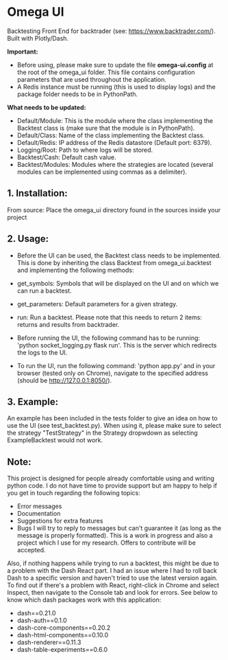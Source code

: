 # Omega UI

Backtesting Front End for backtrader (see: https://www.backtrader.com/). Built with Plotly/Dash.

**Important:**
  * Before using, please make sure to update the file **omega-ui.config** at the root of the omega_ui folder.
This file contains configuration parameters that are used throughout the application.
  * A Redis instance must be running (this is used to display logs) and the package folder needs to be in PythonPath.

**What needs to be updated:**
  * Default/Module: This is the module where the class implementing the Backtest class is (make sure that the module is in
PythonPath).
  * Default/Class: Name of the class implementing the Backtest class.
  * Default/Redis: IP address of the Redis datastore (Default port: 6379).
  * Logging/Root: Path to where logs will be stored.
  * Backtest/Cash: Default cash value.
  * Backtest/Modules: Modules where the strategies are located (several modules can be implemented using commas as
a delimiter).


## 1. Installation:
From source: Place the omega_ui directory found in the sources inside your project

## 2. Usage:
  * Before the UI can be used, the Backtest class needs to be implemented. This is done by inheriting the class Backtest
from omega_ui.backtest and implementing the following methods:
  * get_symbols: Symbols that will be displayed on the UI and on which we can run a backtest.
  * get_parameters: Default parameters for a given strategy.
  * run: Run a backtest. Please note that this needs to return 2 items: returns and results from backtrader.

  * Before running the UI, the following command has to be running: 'python socket_logging.py flask run'. This is the
server which redirects the logs to the UI.

  * To run the UI, run the following command: 'python app.py' and in your browser (tested only on Chrome), navigate to
the specified address (should be http://127.0.0.1:8050/).

## 3. Example:
An example has been included in the tests folder to give an idea on how to use the UI (see test_backtest.py). When
using it, please make sure to select the strategy "TestStrategy" in the Strategy dropwdown as selecting ExampleBacktest
would not work.

## Note:
This project is designed for people already comfortable using and writing python code. I do not have time to provide
support but am happy to help if you get in touch regarding the following topics:
  * Error messages
  * Documentation
  * Suggestions for extra features
  * Bugs
I will try to reply to messages but can't guarantee it (as long as the message is properly formatted). This is a work
in progress and also a project which I use for my research. Offers to contribute will be accepted.

Also, if nothing happens while trying to run a backtest, this might be due to a problem with the Dash React part.
I had an issue where I had to roll back Dash to a specific version and haven't tried to use the latest version again.
To find out if there's a problem with React, right-click in Chrome and select Inspect, then navigate to the Console
tab and look for errors. See below to know which dash packages work with this application:
* dash==0.21.0
* dash-auth==0.1.0
* dash-core-components==0.20.2
* dash-html-components==0.10.0
* dash-renderer==0.11.3
* dash-table-experiments==0.6.0
